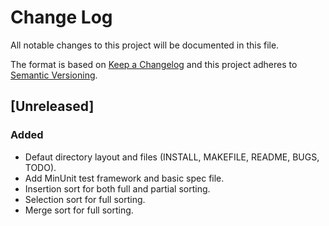 # Change Log

All notable changes to this project will be documented in this file.

The format is based on [Keep a Changelog]() and this project adheres to
[Semantic Versioning]().

## [Unreleased]

### Added

- Defaut directory layout and files (INSTALL, MAKEFILE, README, BUGS, TODO).
- Add MinUnit test framework and basic spec file.
- Insertion sort for both full and partial sorting.
- Selection sort for full sorting.
- Merge sort for full sorting.
